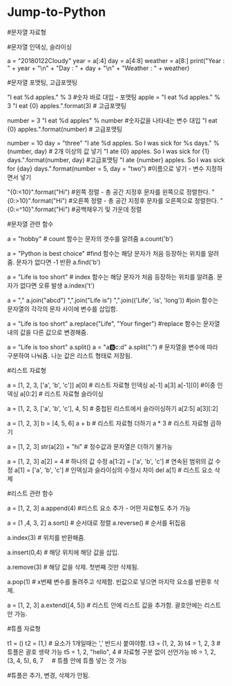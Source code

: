 # Jump-to-Python
#문자열 자료형

#문자열 인덱싱, 슬라이싱

a = "20180122Cloudy"
year = a[:4]
day = a[4:8]
weather = a[8:]
print("Year : " + year + "\n" + "Day : " + day + "\n" + "Weather : " + weather)

#문자열 포맷팅, 고급포맷팅

"I eat %d apples." % 3      #숫자 바로 대입 - 포맷팅
apple = "I eat %d apples." % 3
"I eat {0} apples.".format(3) # 고급포맷팅

number = 3
"I eat %d apples" % number  #숫자값을 나타내는 변수 대입
"I eat {0} apples.".format(number) # 고급포맷팅 

number = 10
day = "three"
"I ate %d apples. So I was sick for %s days." % (number, day)    # 2개 이상의 값 넣기
"I ate {0} apples. So I was sick for {1} days.".format(number, day) #고급포맷팅
"I ate {number} apples. So I was sick for {day} days.".format(number = 5, day = "two") #이름으로 넣기 - 변수 지정하면서 넣기

"{0:<10}".format("Hi") #왼쪽 정렬 - 총 공간 지정후 문자를 왼쪽으로 정렬한다.
"{0:>10}".format("Hi") #오른쪽 정렬 - 총 공간 지정후 문자를 오른쪽으로 정렬한다.
"{0:=^10}".format("Hi") #공백채우기 및 가운데 정렬

#문자열 관련 함수

a = "hobby" # count 함수는 문자의 갯수를 알려줌
a.count('b')

a = "Python is best choice" #find 함수는 해당 문자가 처음 등장하는 위치를 알려줌. 문자가 없다면 -1 반환
a.find('b')

a = "Life is too short" # index 함수는 해당 문자가 처음 등장하는 위치를 알려줌. 문자가 없다면 오류 발생
a.index('t')

a = ","
a.join("abcd")
",".join("Life is")
",".join(('Life', 'is', 'long')) #join 함수는 문자열의 각각의 문자 사이에 변수를 삽입함.

a = "Life is too short"
a.replace("Life", "Your finger") #replace 함수는 문자열 내의 값을 다른 값으로 변경해줌.

a = "Life is too short"
a.split()
a = "a:b:c:d"
a.split(":") # 문자열을 변수에 따라 구분하여 나눠줌. 나눈 값은 리스트 형태로 저장됨.

#리스트 자료형

a = [1, 2, 3, ['a', 'b', 'c']]
a[0] # 리스트 자료형 인덱싱
a[-1]
a[3]
a[-1][0] #이중 인덱싱
a[0:2] # 리스트 자료형 슬라이싱

a = [1, 2, 3, ['a', 'b', 'c'], 4, 5] # 중첩된 리스트에서 슬라이싱하기
a[2:5]
a[3][:2]

a = [1, 2, 3]
b = [4, 5, 6]
a + b         # 리스트 자료형 더하기
a * 3         # 리스트 자료형 곱하기

a = [1, 2, 3]
str(a[2]) + "hi" # 정수값과 문자열은 더하기 불가능

a = [1, 2, 3]
a[2] = 4      # 하나의 값 수정
a[1:2] = ['a', 'b', 'c'] # 연속된 범위의 값 수정
a[1] = ['a', 'b', 'c']   # 인덱싱과 슬라이싱의 수정시 차이
del a[1]      # 리스트 요소 삭제

#리스트 관련 함수

a = [1, 2, 3]
a.append(4)   #리스트 요소 추가 - 어떤 자료형도 추가 가능

a = [1 ,4, 3, 2]
a.sort()      # 순서대로 정렬
a.reverse()   # 순서를 뒤집음

a.index(3)    # 위치를 반환해줌.

a.insert(0,4)  # 해당 위치에 해당 값을 삽입.

a.remove(3)    # 해당 값을 삭제. 첫번째 것만 삭제됨.

a.pop(1)      # x번째 변수를 돌려주고 삭제함. 빈값으로 넣으면 마지막 요소를 반환후 삭제.

a = [1, 2, 3]
a.extend([4, 5])  # 리스트 안에 리스트 값을 추가함. 괄호안에는 리스트만 가능.

#튜플 자료형

t1 = ()
t2 = (1,)    # 요소가 1개일때는 ',' 반드시 붙여야함.
t3 = (1, 2, 3)
t4 = 1, 2, 3    # 튜플은 괄호 생략 가능
t5 = 1, 2, "hello", 4          # 자료형 구분 없이 선언가능
t6 = 1, 2, (3, 4, 5), 6, 7     # 튜플 안에 튜플 넣는 것 가능

#튜플은 추가, 변경, 삭제가 안됨.
